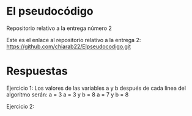 # El pseudocódigo
Repositorio relativo a la entrega número 2


Este es el enlace al repositorio relativo a la entrega 2: https://github.com/chiarab22/Elpseudocodigo.git

# Respuestas

Ejercicio 1:
Los valores de las variables a y b después de cada linea del algoritmo serán:
a = 3
a = 3 y b = 8
a = 7 y b = 8

Ejercicio 2:

